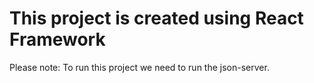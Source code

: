 # This project is created using React Framework

Please note: To run this project we need to run the json-server. 

